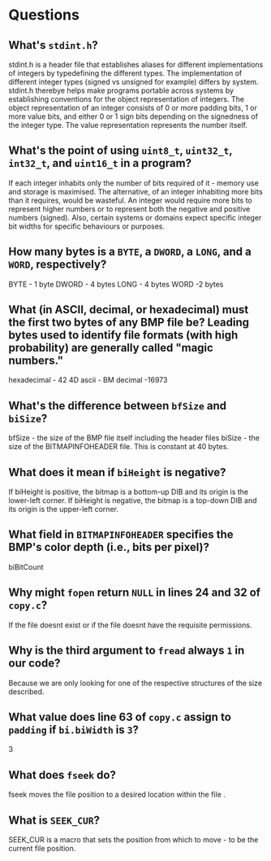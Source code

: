 # Questions

## What's `stdint.h`?

stdint.h is a header file that establishes aliases for different implementations of integers by typedefining the different types. The implementation of different integer types (signed vs unsigned for example) differs by system.  stdint.h therebye helps make programs portable across systems by establishing conventions for the object representation of integers. The object representation of an integer consists of 0 or more padding bits, 1 or more value bits, and either 0 or 1 sign bits depending on the signedness of the integer type. The value representation represents the number itself.

## What's the point of using `uint8_t`, `uint32_t`, `int32_t`, and `uint16_t` in a program?

If each integer inhabits only the number of bits required of it - memory use and storage is maximised. The alternative, of an integer inhabiting more bits than it requires, would be wasteful. An integer would require more bits to represent higher numbers or to represent both the negative and positive numbers (signed). Also, certain systems or domains expect specific integer bit widths for specific behaviours or purposes.

## How many bytes is a `BYTE`, a `DWORD`, a `LONG`, and a `WORD`, respectively?
BYTE - 1 byte
DWORD - 4 bytes
LONG - 4 bytes
WORD -2 bytes

## What (in ASCII, decimal, or hexadecimal) must the first two bytes of any BMP file be? Leading bytes used to identify file formats (with high probability) are generally called "magic numbers."

hexadecimal - 42 4D
ascii - BM
decimal -16973

## What's the difference between `bfSize` and `biSize`?

bfSize - the size of the BMP file itself including the header files
biSize - the size of the BITMAPINFOHEADER file. This is constant at 40 bytes.

## What does it mean if `biHeight` is negative?

If biHeight is positive, the bitmap is a bottom-up DIB and its origin is the lower-left corner. If biHeight is negative, the bitmap is a top-down DIB and its origin is the upper-left corner.

## What field in `BITMAPINFOHEADER` specifies the BMP's color depth (i.e., bits per pixel)?

biBitCount

## Why might `fopen` return `NULL` in lines 24 and 32 of `copy.c`?

If the file doesnt exist or if the file doesnt have the requisite permissions.

## Why is the third argument to `fread` always `1` in our code?

Because we are only looking for one of the respective structures of the size described.

## What value does line 63 of `copy.c` assign to `padding` if `bi.biWidth` is `3`?

3

## What does `fseek` do?

fseek moves the file position to a desired location within the file .

## What is `SEEK_CUR`?

SEEK_CUR is a macro that sets the position from which to move - to be the current file position.
